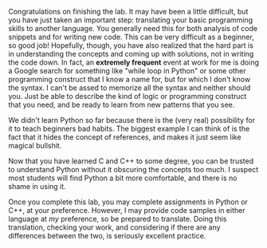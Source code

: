Congratulations on finishing the lab. It may have been a little difficult, but you have just taken an important step: translating your basic programming skills to another language. You generally need this for both analysis of code snippets and for writing new code. This can be very difficult as a beginner, so good job! Hopefully, though, you have also realized that the hard part is in understanding the concepts and coming up with solutions, not in writing the code down. In fact, an **extremely frequent** event at work for me is doing a Google search for something like "while loop in Python" or some other programming construct that I know a name for, but for which I don't know the syntax. I can't be assed to memorize all the syntax and neither should you. Just be able to describe the kind of logic or programming construct that you need, and be ready to learn from new patterns that you see.

We didn't learn Python so far because there is the (very real) possibility for it to teach beginners bad habits. The biggest example I can think of is the fact that it hides the concept of references, and makes it just seem like magical bullshit.

Now that you have learned C and C++ to some degree, you can be trusted to understand Python without it obscuring the concepts too much. I suspect most students will find Python a bit more comfortable, and there is no shame in using it.

Once you complete this lab, you may complete assignments in Python or C++, at your preference. However, I may provide code samples in either language at *my* preference, so be prepared to translate. Doing this translation, checking your work, and considering if there are any differences between the two, is seriously excellent practice.